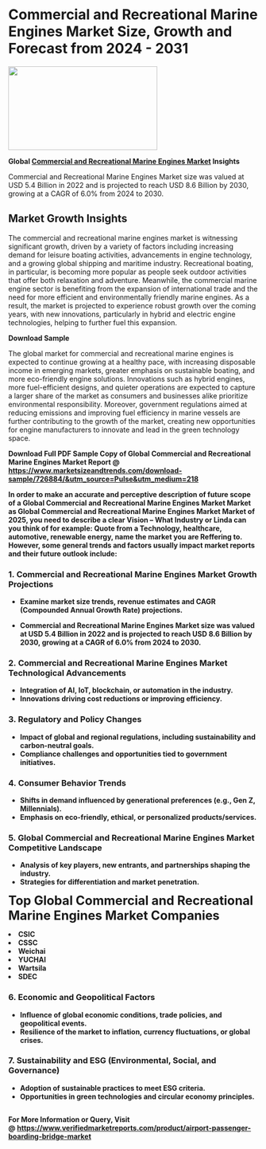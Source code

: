 <H1>Commercial and Recreational Marine Engines Market Size, Growth and Forecast from 2024 - 2031</H1><img class="aligncenter size-medium wp-image-584254" src="https://thirdeyenews.in/wp-content/uploads/2024/09/Global-Market-Research-300x168.jpeg" alt="" width="300" height="168" /><p><strong>Global&nbsp;<a href="https://www.marketsizeandtrends.com/download-sample/726884/&amp;utm_source=Pulse&amp;utm_medium=218">Commercial and Recreational Marine Engines Market</a> Insights</strong></p><p>Commercial and Recreational Marine Engines Market size was valued at USD 5.4 Billion in 2022 and is projected to reach USD 8.6 Billion by 2030, growing at a CAGR of 6.0% from 2024 to 2030.</p><p><h2>Market Growth Insights</h2> <p>The commercial and recreational marine engines market is witnessing significant growth, driven by a variety of factors including increasing demand for leisure boating activities, advancements in engine technology, and a growing global shipping and maritime industry. Recreational boating, in particular, is becoming more popular as people seek outdoor activities that offer both relaxation and adventure. Meanwhile, the commercial marine engine sector is benefiting from the expansion of international trade and the need for more efficient and environmentally friendly marine engines. As a result, the market is projected to experience robust growth over the coming years, with new innovations, particularly in hybrid and electric engine technologies, helping to further fuel this expansion.</p> <p><strong>Download Sample</strong></p> <p>The global market for commercial and recreational marine engines is expected to continue growing at a healthy pace, with increasing disposable income in emerging markets, greater emphasis on sustainable boating, and more eco-friendly engine solutions. Innovations such as hybrid engines, more fuel-efficient designs, and quieter operations are expected to capture a larger share of the market as consumers and businesses alike prioritize environmental responsibility. Moreover, government regulations aimed at reducing emissions and improving fuel efficiency in marine vessels are further contributing to the growth of the market, creating new opportunities for engine manufacturers to innovate and lead in the green technology space.</p> <p><strong></p><p><span class=""><strong>Download Full PDF Sample Copy of Global Commercial and Recreational Marine Engines Market Report</strong> @ <a href="https://www.marketsizeandtrends.com/download-sample/726884/&amp;utm_source=Pulse&amp;utm_medium=218" target="_blank">https://www.marketsizeandtrends.com/download-sample/726884/&amp;utm_source=Pulse&amp;utm_medium=218</a></span></p><p>In order to make an accurate and perceptive description of future scope of a Global&nbsp;Commercial and Recreational Marine Engines Market Market as Global&nbsp;Commercial and Recreational Marine Engines Market Market of 2025, you need to describe a clear Vision &ndash; What Industry or Linda can you think of for example: Quote from a Technology, healthcare, automotive, renewable energy, name the market you are Reffering to. However, some general trends and factors usually impact market reports and their future outlook include:</p><h3>1.&nbsp;<strong>Commercial and Recreational Marine Engines Market Growth Projections</strong></h3><ul><li>Examine market size trends, revenue estimates and CAGR (Compounded Annual Growth Rate) projections.</li><li><p>Commercial and Recreational Marine Engines Market size was valued at USD 5.4 Billion in 2022 and is projected to reach USD 8.6 Billion by 2030, growing at a CAGR of 6.0% from 2024 to 2030.</p></li></ul><h3>2.&nbsp;<strong>Commercial and Recreational Marine Engines Market Technological Advancements</strong></h3><ul><li>Integration of AI, IoT, blockchain, or automation in the industry.</li><li>Innovations driving cost reductions or improving efficiency.</li></ul><h3>3.&nbsp;<strong>Regulatory and Policy Changes</strong></h3><ul><li>Impact of global and regional regulations, including sustainability and carbon-neutral goals.</li><li>Compliance challenges and opportunities tied to government initiatives.</li></ul><h3>4.&nbsp;<strong>Consumer Behavior Trends</strong></h3><ul><li>Shifts in demand influenced by generational preferences (e.g., Gen Z, Millennials).</li><li>Emphasis on eco-friendly, ethical, or personalized products/services.</li></ul><h3>5.&nbsp;<strong>Global Commercial and Recreational Marine Engines Market Competitive Landscape</strong></h3><ul><li>Analysis of key players, new entrants, and partnerships shaping the industry.</li><li>Strategies for differentiation and market penetration.</li></ul><p data-pm-slice="1 1 []"><span style="color: inherit; font-family: inherit; font-size: 25px;">Top Global Commercial and Recreational Marine Engines Market Companies</span></p><div class="" data-test-id=""><p><li>CSIC</li><li> CSSC</li><li> Weichai</li><li> YUCHAI</li><li> Wartsila</li><li> SDEC</li></p></div><h3>6.&nbsp;<strong>Economic and Geopolitical Factors</strong></h3><ul><li>Influence of global economic conditions, trade policies, and geopolitical events.</li><li>Resilience of the market to inflation, currency fluctuations, or global crises.</li></ul><h3>7.&nbsp;<strong>Sustainability and ESG (Environmental, Social, and Governance)</strong></h3><ul><li>Adoption of sustainable practices to meet ESG criteria.</li><li>Opportunities in green technologies and circular economy principles.</li></ul><h2><strong style="font-size: 14px;">For More Information or Query, Visit @&nbsp;</strong><a style="background-color: #ffffff; font-size: 14px;" href="https://www.marketsizeandtrends.com/report/commercial-and-recreational-marine-engines-market/" target="_blank">https://www.verifiedmarketreports.com/product/airport-passenger-boarding-bridge-market</a></h2>
